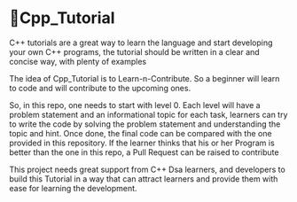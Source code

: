 # 🎒Cpp_Tutorial 

 C++ tutorials are a great way to learn the language and start developing your own C++ programs, the tutorial should be written in a clear and concise way, with plenty of examples

The idea of Cpp_Tutorial is to Learn-n-Contribute. So a beginner will learn to code and will contribute to the upcoming ones.

So, in this repo, one needs to start with level 0. Each level will have a problem statement and an informational topic for each task, learners can try to write the code by solving the problem statement and understanding the topic and hint. Once done, the final code can be compared with the one provided in this repository.
If the learner thinks that his or her Program is better than the one in this repo, a Pull Request can be raised to contribute

This project needs great support from C++ Dsa learners, and developers to build this Tutorial in a way that can attract learners and provide them with ease for learning the development. 

